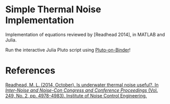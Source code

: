 # Simple Thermal Noise Implementation
Implementation of equations reviewed by [Readhead 2014], in MATLAB and Julia.

Run the interactive Julia Pluto script using [Pluto-on-Binder][Binder]!

# References
[Readhead, M. L. (2014, October). Is underwater thermal noise useful?. In _Inter-Noise and Noise-Con Congress and Conference Proceedings_ (Vol. 249, No. 2, pp. 4978-4983). Institute of Noise Control Engineering.][Readhead]

[Binder]: http://pluto-on-binder.glitch.me/
[Readhead]: https://www.acoustics.asn.au/conference_proceedings/INTERNOISE2014/papers/p757.pdf